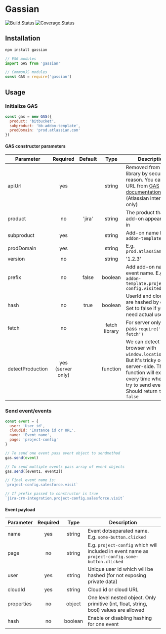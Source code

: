 # Gassian

[![Build Status](https://travis-ci.org/modestfake/gassian.svg?branch=master)](https://travis-ci.org/modestfake/gassian)
[![Coverage Status](https://coveralls.io/repos/github/modestfake/gassian/badge.svg?branch=master)](https://coveralls.io/github/modestfake/gassian?branch=master)

## Installation

```bash
npm install gassian
```

```javascript
// ES6 modules
import GAS from 'gassian'

// CommonJS modules
const GAS = require('gassian')
```

## Usage

### Initialize GAS

```javascript
const gas = new GAS({
  product: 'bitbucket',
  subproduct: 'bb-addon-template',
  prodDomain: 'prod.atlassian.com'
})
```

#### GAS constructor parameters

| Parameter | Required | Default | Type | Description |
| --- |:---:|:---:|:---:| --- |
| apiUrl | yes | | string | Removed from the library by security reason. You can take URL from [GAS documentation](https://extranet.atlassian.com/display/ANALYTICS/Public+Analytics+aka+GAS) (Atlassian internal only) |
| product | no | 'jira' | string | The product that your add-on appearance in |
| subproduct | yes | | string | Add-on name like `bb-addon-template` |
| prodDomain | yes | | string | E.g. `prod.atlassian.com` |
| version | no | | string | '1.2.3' |
| prefix | no | false | boolean | Add add-on name to event name. E.g. `bb-addon-template.project-config.visited` |
| hash | no | true | boolean | UserId and cloudId are hashed by default. Set to false if you need actual user data |
| fetch | no | | fetch library | For server only. E.g. pass `require('node-fetch')` |
| detectProduction | yes (server only) | | function | We can detect URL in browser with `window.location.href`. But it's tricky on server-side. This function will execute every time when you try to send event. Should return `true` or `false` |

### Send event/events

```javascript
const event = {
  user: 'User id',
  cloudId: 'Instance id or URL',
  name: 'Event name',
  page: 'project-config'
}

// To send one event pass event object to sendmethod
gas.send(event)

// To send multiple events pass array of event objects
gas.send([event1, event2])

// Final event name is:
`project-config.salesforce.visit`

// If prefix passed to constructor is true
`jira-crm-integration.project-config.salesforce.visit`
```

#### Event payload

| Parameter | Required | Type | Description |
| --- |:---:|:---:| --- |
| name | yes | string | Event dotseparated name. E.g. `some-button.clicked` |
| page | no | string | E.g. `project-config` which will included in event name as `project-config.some-button.clicked` |
| user | yes | string | Unique user id which will be hashed (for not exposing private data) |
| cloudId | yes | string | Cloud id or cloud URL |
| properties | no | object | One level nested object. Only primitive (int, float, string, bool) values are allowed |
| hash | no | boolean | Enable or disabling hashing for one event
